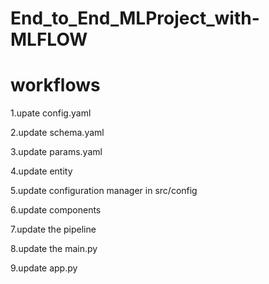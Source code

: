 # End_to_End_MLProject_with-MLFLOW


# workflows

1.upate config.yaml

2.update schema.yaml

3.update params.yaml

4.update entity

5.update configuration manager in src/config

6.update components

7.update the pipeline

8.update the main.py

9.update app.py
